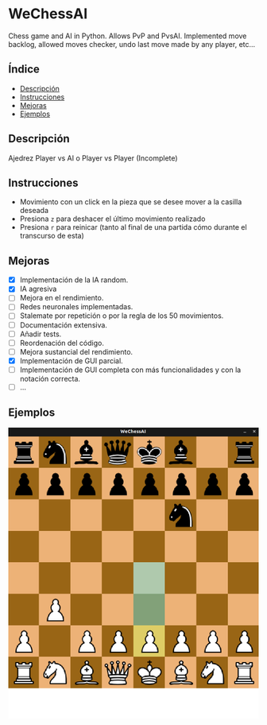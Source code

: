 # WeChessAI
Chess game and AI in Python. Allows PvP and PvsAI. Implemented move backlog, allowed moves checker, undo last move made by any player, etc...

## Índice
* [Descripción](#Descripción)
* [Instrucciones](#Instrucciones)
* [Mejoras](#Mejoras)
* [Ejemplos](#Ejemplos)

## Descripción
Ajedrez Player vs AI o Player vs Player (Incomplete)

## Instrucciones
* Movimiento con un click en la pieza que se desee mover a la casilla deseada
* Presiona `z` para deshacer el último movimiento realizado
* Presiona `r` para reinicar (tanto al final de una partida cómo durante el transcurso de esta)

## Mejoras
- [x] Implementación de la IA random.
- [x] IA agresiva
- [ ] Mejora en el rendimiento.
- [ ] Redes neuronales implementadas.
- [ ] Stalemate por repetición o por la regla de los 50 movimientos.
- [ ] Documentación extensiva.
- [ ] Añadir tests.
- [ ] Reordenación del código.
- [ ] Mejora sustancial del rendimiento.
- [x] Implementación de GUI parcial.
- [ ] Implementación de GUI completa con más funcionalidades y con la notación correcta.
- [ ] ...

## Ejemplos
![Image alt text](images/chessAI1.png?raw=true)
